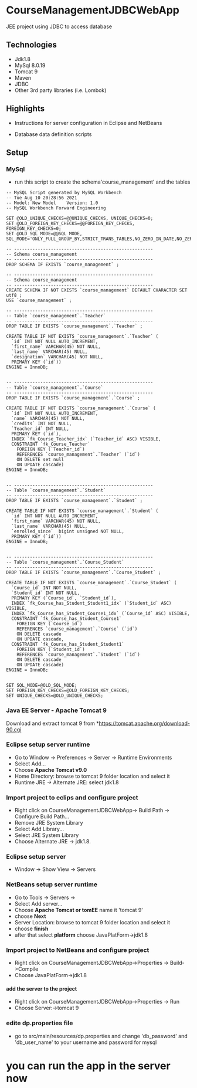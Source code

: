 # CourseManagementJDBCWebApp
JEE project using JDBC to access database



## Technologies

* Jdk1.8
* MySql 8.0.19
* Tomcat 9 
* Maven
* JDBC
* Other 3rd party libraries (i.e. Lombok)

## Highlights
* Instructions for server configuration in Eclipse and NetBeans

* Database data definition scripts


## Setup

### MySql

* run this script to create the schema'course_management' and the tables

```
-- MySQL Script generated by MySQL Workbench
-- Tue Aug 10 20:28:56 2021
-- Model: New Model    Version: 1.0
-- MySQL Workbench Forward Engineering

SET @OLD_UNIQUE_CHECKS=@@UNIQUE_CHECKS, UNIQUE_CHECKS=0;
SET @OLD_FOREIGN_KEY_CHECKS=@@FOREIGN_KEY_CHECKS, FOREIGN_KEY_CHECKS=0;
SET @OLD_SQL_MODE=@@SQL_MODE, SQL_MODE='ONLY_FULL_GROUP_BY,STRICT_TRANS_TABLES,NO_ZERO_IN_DATE,NO_ZERO_DATE,ERROR_FOR_DIVISION_BY_ZERO,NO_ENGINE_SUBSTITUTION';

-- -----------------------------------------------------
-- Schema course_management
-- -----------------------------------------------------
DROP SCHEMA IF EXISTS `course_management` ;

-- -----------------------------------------------------
-- Schema course_management
-- -----------------------------------------------------
CREATE SCHEMA IF NOT EXISTS `course_management` DEFAULT CHARACTER SET utf8 ;
USE `course_management` ;

-- -----------------------------------------------------
-- Table `course_management`.`Teacher`
-- -----------------------------------------------------
DROP TABLE IF EXISTS `course_management`.`Teacher` ;

CREATE TABLE IF NOT EXISTS `course_management`.`Teacher` (
  `id` INT NOT NULL AUTO_INCREMENT,
  `first_name` VARCHAR(45) NOT NULL,
  `last_name` VARCHAR(45) NULL,
  `designation` VARCHAR(45) NOT NULL,
  PRIMARY KEY (`id`))
ENGINE = InnoDB;


-- -----------------------------------------------------
-- Table `course_management`.`Course`
-- -----------------------------------------------------
DROP TABLE IF EXISTS `course_management`.`Course` ;

CREATE TABLE IF NOT EXISTS `course_management`.`Course` (
  `id` INT NOT NULL AUTO_INCREMENT,
  `name` VARCHAR(45) NOT NULL,
  `credits` INT NOT NULL,
  `Teacher_id` INT NULL,
  PRIMARY KEY (`id`),
  INDEX `fk_Course_Teacher_idx` (`Teacher_id` ASC) VISIBLE,
  CONSTRAINT `fk_Course_Teacher`
    FOREIGN KEY (`Teacher_id`)
    REFERENCES `course_management`.`Teacher` (`id`)
    ON DELETE set null
    ON UPDATE cascade)
ENGINE = InnoDB;


-- -----------------------------------------------------
-- Table `course_management`.`Student`
-- -----------------------------------------------------
DROP TABLE IF EXISTS `course_management`.`Student` ;

CREATE TABLE IF NOT EXISTS `course_management`.`Student` (
  `id` INT NOT NULL AUTO_INCREMENT,
  `first_name` VARCHAR(45) NOT NULL,
  `last_name` VARCHAR(45) NULL,
  `enrolled_since`  bigint unsigned NOT NULL,
  PRIMARY KEY (`id`))
ENGINE = InnoDB;


-- -----------------------------------------------------
-- Table `course_management`.`Course_Student`
-- -----------------------------------------------------
DROP TABLE IF EXISTS `course_management`.`Course_Student` ;

CREATE TABLE IF NOT EXISTS `course_management`.`Course_Student` (
  `Course_id` INT NOT NULL,
  `Student_id` INT NOT NULL,
  PRIMARY KEY (`Course_id`, `Student_id`),
  INDEX `fk_Course_has_Student_Student1_idx` (`Student_id` ASC) VISIBLE,
  INDEX `fk_Course_has_Student_Course1_idx` (`Course_id` ASC) VISIBLE,
  CONSTRAINT `fk_Course_has_Student_Course1`
    FOREIGN KEY (`Course_id`)
    REFERENCES `course_management`.`Course` (`id`)
    ON DELETE cascade
    ON UPDATE cascade,
  CONSTRAINT `fk_Course_has_Student_Student1`
    FOREIGN KEY (`Student_id`)
    REFERENCES `course_management`.`Student` (`id`)
    ON DELETE cascade
    ON UPDATE cascade)
ENGINE = InnoDB;


SET SQL_MODE=@OLD_SQL_MODE;
SET FOREIGN_KEY_CHECKS=@OLD_FOREIGN_KEY_CHECKS;
SET UNIQUE_CHECKS=@OLD_UNIQUE_CHECKS;

```

### Java EE Server - Apache Tomcat 9 
Download and extract tomcat 9 from *https://tomcat.apache.org/download-90.cgi

### Eclipse setup server runtime
* Go to Window -> Preferences -> Server -> Runtime Environments
* Select Add...
* Choose **Apache Tomcat v9.0**
* Home Directory: browse to tomcat 9 folder location and select it
* Runtime JRE -> Alternate JRE: select jdk1.8

### Import project to eclips and configure project
* Right click on CourseManagementJDBCWebApp-> Build Path -> Configure Build Path...
* Remove JRE System Library
* Select Add Library...
* Select JRE System Library
* Choose Alternate JRE -> jdk1.8.

### Eclipse setup server
* Window -> Show View -> Servers

### NetBeans setup server runtime
* Go to Tools -> Servers ->
* Select Add server...
* Choose **Apache Tomcat or tomEE** name it 'tomcat 9'
* choose **Next**
* Server Location: browse to tomcat 9 folder location and select it
* choose **finish**
* after that select **platform** choose JavaPlatForm->jdk1.8

### Import project to NetBeans and configure project
* Right click on CourseManagementJDBCWebApp->Properties -> Build->Compile
* Choose JavaPlatForm->jdk1.8
#### add the server to the project 
* Right click on CourseManagementJDBCWebApp->Properties -> Run
* Choose Server:->tomcat 9

### edite dp.properties file
* go to src/main/resources/dp.properties and change 'db_password' and 'db_user_name' to your username and password for mysql



# you can run the app in the server now


